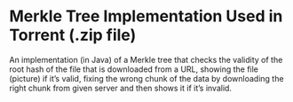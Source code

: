 # Merkle Tree Implementation Used in Torrent (.zip file)
An implementation (in Java) of a Merkle tree that checks the validity of the root hash of the file that is downloaded from a URL, showing the file (picture) if it’s valid, fixing the wrong chunk of the data by downloading the right chunk from given server and then shows it if it’s invalid.

